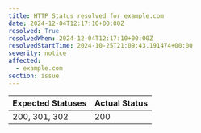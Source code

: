 ```yaml
---
title: HTTP Status resolved for example.com
date: 2024-12-04T12:17:10+00:00Z
resolved: True
resolvedWhen: 2024-12-04T12:17:10+00:00Z
resolvedStartTime: 2024-10-25T21:09:43.191474+00:00
severity: notice
affected:
  - example.com
section: issue
---
```


| Expected Statuses | Actual Status  |
|-------------------|----------------|
| 200, 301, 302 | 200 |
